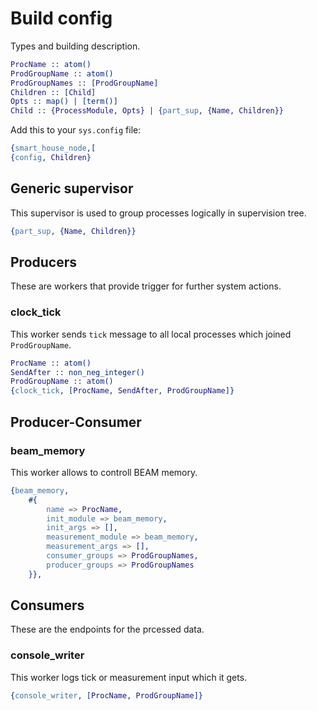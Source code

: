 
# Build config
Types and building description.
```erlang
ProcName :: atom()
ProdGroupName :: atom()
ProdGroupNames :: [ProdGroupName]
Children :: [Child]
Opts :: map() | [term()]
Child :: {ProcessModule, Opts} | {part_sup, {Name, Children}}
```
Add this to your `sys.config` file: 
```erlang
{smart_house_node,[
{config, Children}
```
## Generic supervisor 
This supervisor is used to group processes logically in supervision tree.
```erlang
{part_sup, {Name, Children}}
```
## Producers
These are workers that provide trigger for further system actions.
### clock_tick
This worker sends `tick` message to all local processes which joined `ProdGroupName`.
```erlang
ProcName :: atom()
SendAfter :: non_neg_integer()
ProdGroupName :: atom()
{clock_tick, [ProcName, SendAfter, ProdGroupName]}
```
## Producer-Consumer
### beam_memory
This worker allows to controll BEAM memory.
```erlang
{beam_memory,
	#{
		name => ProcName,
		init_module => beam_memory,
		init_args => [],
        measurement_module => beam_memory,
        measurement_args => [],
        consumer_groups => ProdGroupNames,
        producer_groups => ProdGroupNames
	}},
```
## Consumers
These are the endpoints for the prcessed data.
### console_writer
This worker logs tick or measurement input which it gets.
```erlang
{console_writer, [ProcName, ProdGroupName]}
```

